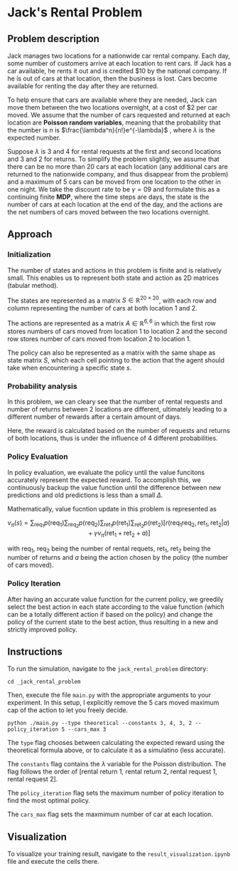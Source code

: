 # Jack's Rental Problem

## Problem description

Jack manages two locations for a nationwide car rental company. Each day, some number of customers arrive at each location to rent cars. If Jack has a car available, he rents it out and is credited $\$10$ by the national company. If he is out of cars at that location, then the business is lost. Cars become available for renting the day after they are returned.

To help ensure that cars are available where they are needed, Jack can move them between the two locations overnight, at a cost of $\$2$ per car moved. We assume that the number of cars requested and returned at each location are **Poisson random variables**, meaning that the probability that the number is $n$ is $\frac{\lambda^n}{n!}e^{-\lambda}$ , where $\lambda$ is the expected number.

Suppose $\lambda$ is $3$ and $4$ for rental requests at the first and second locations and $3$ and $2$ for returns. To simplify the problem slightly, we assume that there can be no more than $20$ cars at each location (any additional cars are returned to the nationwide company, and thus disappear from the problem) and a maximum of $5$ cars can be moved from one location to the other in one night. We take the discount rate to be $\gamma = 09$ and formulate this as a continuing finite **MDP**, where the time steps are days, the state is the number of cars at each location at the end of the day, and the actions are the net numbers of cars moved between the two locations overnight.

## Approach

### Initialization

The number of states and actions in this problem is finite and is relatively small. This enables us to represent both state and action as $2\text{D}$ matrices (tabular method).

The states are represented as a matrix $S \in \mathbb{R}^{20 \times 20}$, with each row and column representing the number of cars at both location 1 and 2.

The actions are represented as a matrix $A \in \mathbb{R}^{6, 6}$ in which the first row stores numbers of cars moved from location 1 to location 2 and the second row stores number of cars moved from location 2 to location 1.

The policy can also be represented as a matrix with the same shape as state matrix $S$, which each cell pointing to the action that the agent should take when encountering a specific state $s$.

### Probability analysis

In this problem, we can cleary see that the number of rental requests and number of returns between 2 locations are different, ultimately leading to a different number of rewards after a certain amount of days.

Here, the reward is calculated based on the number of requests and returns of both locations, thus is under the influence of 4 different probabilities.

### Policy Evaluation

In policy evaluation, we evaluate the policy until the value funcitons accurately represent the expected reward. To accomplish this, we continuously backup the value function until the difference between new predictions and old predictions is less than a small $\Delta$.

Mathematically, value fucntion update in this problem is represented as

$$
v_\pi(s) = \sum_{\text{req}_1}p(\text{req}_{1}) \sum_{\text{req}_2}p(\text{req}_2) \sum_{\text{ret}_1}p(\text{ret}_1) \sum_{\text{ret}_2}p(\text{ret}_2) \left[r(\text{req}_1 \text{req}_2, \text{ret}_1, \text{ret}_2 \vert a) + \gamma v_\pi(\text{ret}_1 + \text{ret}_2 + a) \right]
$$

with $\text{req}_1$, $\text{req}_2$ being the number of rental requets, $\text{ret}_1$, $\text{ret}_2$ being the number of returns and $a$ being the action chosen by the policy (the number of cars moved).

### Policy Iteration

After having an accurate value function for the current policy, we greedily select the best action in each state according to the value function (which can be a totally different action if based on the policy) and change the policy of the current state to the best action, thus resulting in a new and strictly improved policy.

## Instructions

To run the simulation, navigate to the `jack_rental_problem` directory:

```
cd _jack_rental_problem
```

Then, execute the file `main.py` with the appropriate arguments to your experiment. In this setup, I explicitly remove the 5 cars moved maximum cap of the action to let you freely decide.

```
python ./main.py --type theoretical --constants 3, 4, 3, 2 --policy_iteration 5 --cars_max 3
```

The `type` flag chooses between calculating the expected reward using the theoretical formula above, or to calculate it as a simulatino (less accurate).

The `constants` flag contains the $\lambda$ variable for the Poisson distribution. The flag follows the order of [rental return 1, rental return 2, rental request 1, rental request 2].

The `policy_iteration` flag sets the maximum number of policy iteration to find the most optimal policy.

The `cars_max` flag sets the maxmimum number of car at each location.

## Visualization

To visualize your training result, navigate to the `result_visualization.ipynb` file and execute the cells there.
